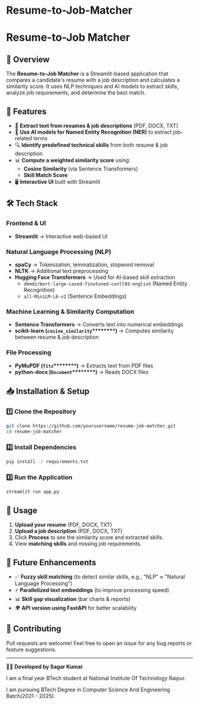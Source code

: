 # Resume-to-Job-Matcher
# Resume-to-Job Matcher

## 📌 Overview

The **Resume-to-Job Matcher** is a Streamlit-based application that compares a candidate's resume with a job description and calculates a similarity score. It uses NLP techniques and AI models to extract skills, analyze job requirements, and determine the best match.

## 🚀 Features

- 📄 **Extract text from resumes & job descriptions** (PDF, DOCX, TXT)
- 🤖 **Use AI models for Named Entity Recognition (NER)** to extract job-related terms
- 🔍 **Identify predefined technical skills** from both resume & job description
- 📊 **Compute a weighted similarity score** using:
  - **Cosine Similarity** (via Sentence Transformers)
  - **Skill Match Score**
- 🖥 **Interactive UI** built with Streamlit

## 🛠 Tech Stack

### **Frontend & UI**

- **Streamlit** → Interactive web-based UI

### **Natural Language Processing (NLP)**

- **spaCy** → Tokenization, lemmatization, stopword removal
- **NLTK** → Additional text preprocessing
- **Hugging Face Transformers** → Used for AI-based skill extraction
  - `dbmdz/bert-large-cased-finetuned-conll03-english` (Named Entity Recognition)
  - `all-MiniLM-L6-v2` (Sentence Embeddings)

### **Machine Learning & Similarity Computation**

- **Sentence Transformers** → Converts text into numerical embeddings
- **scikit-learn (********`cosine_similarity`********\*\*\*\*\*\*\*\*)** → Computes similarity between resume & job description

### **File Processing**

- **PyMuPDF (********`fitz`********\*\*\*\*\*\*\*\*)** → Extracts text from PDF files
- **python-docx (********`Document`********\*\*\*\*\*\*\*\*)** → Reads DOCX files

## 📥 Installation & Setup

### **1️⃣ Clone the Repository**

```bash
git clone https://github.com/yourusername/resume-job-matcher.git
cd resume-job-matcher
```

### **2️⃣ Install Dependencies**

```bash
pip install -r requirements.txt
```

### **3️⃣ Run the Application**

```bash
streamlit run app.py
```

## 🎯 Usage

1. **Upload your resume** (PDF, DOCX, TXT)
2. **Upload a job description** (PDF, DOCX, TXT)
3. Click **Process** to see the similarity score and extracted skills.
4. View **matching skills** and missing job requirements.

## 🔮 Future Enhancements

- ✅ **Fuzzy skill matching** (to detect similar skills, e.g., "NLP" ≈ "Natural Language Processing")
- ⚡ **Parallelized text embeddings** (to improve processing speed)
- 📊 **Skill gap visualization** (bar charts & reports)
- 🌍 **API version using FastAPI** for better scalability

## 🤝 Contributing

Pull requests are welcome! Feel free to open an issue for any bug reports or feature suggestions.

---

👨‍💻 **Developed by Sagar Kumar**

I am a final year BTech student at National Institute Of Technology Raipur.

I am pursuing BTech Degree in Computer Science And Engineering Batch(2021 - 2025).
